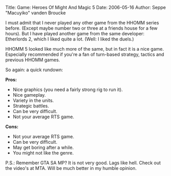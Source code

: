 Title: Game: Heroes Of Might And Magic 5
Date: 2006-05-16
Author: Seppe "Macuyiko" vanden Broucke

I must admit that I never played any other game from the HHOMM series before. (Except maybe number two or three at a friends house for a few hours). But I have played another game from the same developer: Etherlords 2, which I liked quite a lot. (Well: I liked the duels.)  
HHOMM 5 looked like much more of the same, but in fact it is a nice game. Especially recommended if you're a fan of turn-based strategy, tactics and previous HHOMM games.  
So again: a quick rundown:  
**Pros:**
  - Nice graphics (you need a fairly strong rig to run it).
  - Nice gameplay.
  - Variety in the units.
  - Strategic battles.
  - Can be very difficult.
  - Not your average RTS game. 
**Cons:**  
  - Not your average RTS game.
  - Can be very difficult.
  - May get boring after a while.
  - You might not like the genre.
P.S.: Remember GTA SA MP? It is not very good. Lags like hell. Check out the video's at MTA. Will be much better in my humble opinion.
